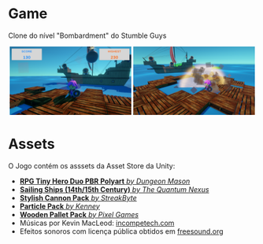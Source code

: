 # Game

Clone do nível "Bombardment" do Stumble Guys

<p align="middle">
  <img src=".media/Bombardment1.png" width="49%" />
  <img src=".media/Bombardment2.png" width="49%" />
</p>

# Assets

O Jogo contém os asssets da Asset Store da Unity:

- [**RPG Tiny Hero Duo PBR Polyart** _by Dungeon Mason_](https://assetstore.unity.com/packages/3d/characters/humanoids/rpg-tiny-hero-duo-pbr-polyart-225148)
- [**Sailing Ships (14th/15th Century)** _by The Quantum Nexus_](https://assetstore.unity.com/packages/3d/vehicles/sea/sailing-ships-14th-15th-century-198426)
- [**Stylish Cannon Pack** _by StreakByte_](https://assetstore.unity.com/packages/3d/props/weapons/stylish-cannon-pack-174145)
- [**Particle Pack** _by Kenney_](https://opengameart.org/content/particle-pack-80-sprites)
- [**Wooden Pallet Pack** _by Pixel Games_](https://assetstore.unity.com/packages/3d/props/industrial/wooden-pallet-pack-657)
- Músicas por Kevin MacLeod: [incompetech.com](https://www.incompetech.com)
- Efeitos sonoros com licença pública obtidos em [freesound.org](https://freesound.org)
